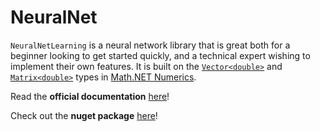 # NeuralNet
`NeuralNetLearning` is a neural network library that is great both for a beginner looking to get started quickly, and a technical expert wishing to implement their own features. It is built on the [`Vector<double>`](https://numerics.mathdotnet.com/Matrix.html) and [`Matrix<double>`](https://numerics.mathdotnet.com/Matrix.html) types in [Math.NET Numerics](https://numerics.mathdotnet.com/).

Read the **official documentation** [here](https://nikolaimerritt.github.io/NeuralNet)!

Check out the **nuget package** [here](https://www.nuget.org/packages/NeuralNet/)!
